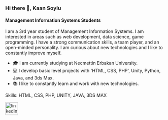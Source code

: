 ### Hi there 👋, Kaan Soylu
#### Management Information Systems Students
I am a 3rd year student of Management Information Systems. I am interested in areas such as web development, data science, game programming. I have a strong communication skills, a team player, and an open-minded personality. I am curious about new technologies and I like to constantly improve myself.

- 🎓 I am currently studying at Necmettin Erbakan University.
- 💻 I develop basic level projects with 'HTML, CSS, PHP', Unity, Python, Java, and 3ds Max.
- 📚 I like to constantly learn and work with new technologies.

Skills: HTML, CSS, PHP, UNITY, JAVA, 3DS MAX

 


[<img src='https://cdn.jsdelivr.net/npm/simple-icons@3.0.1/icons/linkedin.svg' alt='linkedin' height='40'>](https://www.linkedin.com/in/https://www.linkedin.com/in/kaansoylu5226//)  

